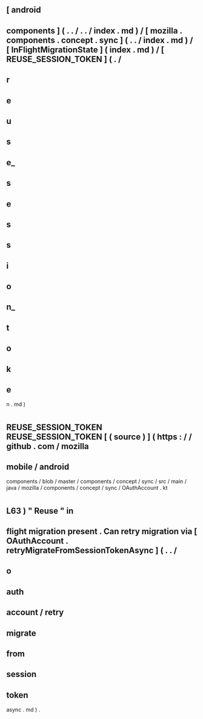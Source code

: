 [
android
-
components
]
(
.
.
/
.
.
/
index
.
md
)
/
[
mozilla
.
components
.
concept
.
sync
]
(
.
.
/
index
.
md
)
/
[
InFlightMigrationState
]
(
index
.
md
)
/
[
REUSE_SESSION_TOKEN
]
(
.
/
-
r
-
e
-
u
-
s
-
e_
-
s
-
e
-
s
-
s
-
i
-
o
-
n_
-
t
-
o
-
k
-
e
-
n
.
md
)
#
REUSE_SESSION_TOKEN
REUSE_SESSION_TOKEN
[
(
source
)
]
(
https
:
/
/
github
.
com
/
mozilla
-
mobile
/
android
-
components
/
blob
/
master
/
components
/
concept
/
sync
/
src
/
main
/
java
/
mozilla
/
components
/
concept
/
sync
/
OAuthAccount
.
kt
#
L63
)
"
Reuse
"
in
-
flight
migration
present
.
Can
retry
migration
via
[
OAuthAccount
.
retryMigrateFromSessionTokenAsync
]
(
.
.
/
-
o
-
auth
-
account
/
retry
-
migrate
-
from
-
session
-
token
-
async
.
md
)
.
